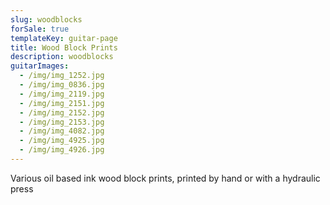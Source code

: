```yaml
---
slug: woodblocks
forSale: true
templateKey: guitar-page
title: Wood Block Prints
description: woodblocks
guitarImages:
  - /img/img_1252.jpg
  - /img/img_0836.jpg
  - /img/img_2119.jpg
  - /img/img_2151.jpg
  - /img/img_2152.jpg
  - /img/img_2153.jpg
  - /img/img_4082.jpg
  - /img/img_4925.jpg
  - /img/img_4926.jpg
---
```

Various oil based ink wood block prints, printed by hand or with a hydraulic press
